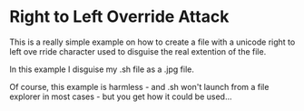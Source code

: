 # Right to Left Override Attack

This is a really simple example on how to create a file with a unicode right to left ove
rride character used to disguise the real extention of the file.

In this example I disguise my .sh file as a .jpg file.

Of course, this example is harmless - and .sh won't launch from a file explorer in most
cases - but you get how it could be used...
